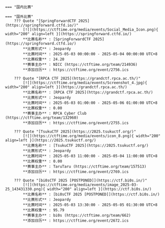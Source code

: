     === "国内比赛"
    
    === "国外比赛"
        ??? Quote "[SpringForwardCTF 2025](https://springforward.ctfd.io/)"  
            [![](https://ctftime.org/media/events/Social_Media_Icon.png){ width="200" align=left }](https://springforward.ctfd.io/)  
            **比赛名称** : [SpringForwardCTF 2025](https://springforward.ctfd.io/)  
            **比赛形式** : Jeopardy  
            **比赛时间** : 2025-05-03 00:00:00 - 2025-05-04 00:00:00 UTC+8  
            **比赛权重** : 24.20  
            **赛事主办** : NICC (https://ctftime.org/team/214936)  
            **添加日历** : https://ctftime.org/event/2756.ics  
            
        ??? Quote "[RPCA CTF 2025](https://grandctf.rpca.ac.th/)"  
            [![](https://ctftime.org/media/events/Screenshot_4.jpg){ width="200" align=left }](https://grandctf.rpca.ac.th/)  
            **比赛名称** : [RPCA CTF 2025](https://grandctf.rpca.ac.th/)  
            **比赛形式** : Jeopardy  
            **比赛时间** : 2025-05-03 01:00:00 - 2025-05-06 01:00:00 UTC+8  
            **比赛权重** : 0.00  
            **赛事主办** : RPCA Cyber Club (https://ctftime.org/team/132960)  
            **添加日历** : https://ctftime.org/event/2755.ics  
            
        ??? Quote "[TsukuCTF 2025](https://2025.tsukuctf.org/)"  
            [![](https://ctftime.org/media/events/icon_8.png){ width="200" align=left }](https://2025.tsukuctf.org/)  
            **比赛名称** : [TsukuCTF 2025](https://2025.tsukuctf.org/)  
            **比赛形式** : Jeopardy  
            **比赛时间** : 2025-05-03 11:00:00 - 2025-05-04 11:00:00 UTC+8  
            **比赛权重** : 0.00  
            **赛事主办** : TaruTaru (https://ctftime.org/team/157513)  
            **添加日历** : https://ctftime.org/event/2769.ics  
            
        ??? Quote "[bi0sCTF 2025 [POSTPONED]](https://ctf.bi0s.in/)"  
            [![](https://ctftime.org/media/events/image_2025-03-25_143431330.png){ width="200" align=left }](https://ctf.bi0s.in/)  
            **比赛名称** : [bi0sCTF 2025 [POSTPONED]](https://ctf.bi0s.in/)  
            **比赛形式** : Jeopardy  
            **比赛时间** : 2025-05-03 13:30:00 - 2025-05-05 01:30:00 UTC+8  
            **比赛权重** : 95.79  
            **赛事主办** : bi0s (https://ctftime.org/team/662)  
            **添加日历** : https://ctftime.org/event/2672.ics  
            